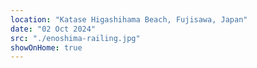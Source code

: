```yaml
---
location: "Katase Higashihama Beach, Fujisawa, Japan"
date: "02 Oct 2024"
src: "./enoshima-railing.jpg"
showOnHome: true
---
```

